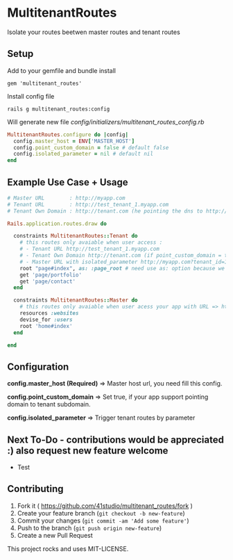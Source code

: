 # MultitenantRoutes

Isolate your routes beetwen master routes and tenant routes

## Setup

Add to your gemfile and bundle install
```
gem 'multitenant_routes'
```

Install config file
```
rails g multitenant_routes:config
```
Will generate new file *config/initializers/multitenant_routes_config.rb*
```ruby
MultitenantRoutes.configure do |config|
  config.master_host = ENV['MASTER_HOST']
  config.point_custom_domain = false # default false
  config.isolated_parameter = nil # default nil
end
```

## Example Use Case + Usage
```ruby
# Master URL        : http://myapp.com
# Tenant URL        : http://test_tenant_1.myapp.com
# Tenant Own Domain : http://tenant.com (he pointing the dns to http://test_tenant_1.myapp.com)

Rails.application.routes.draw do

  constraints MultitenantRoutes::Tenant do
    # this routes only avaiable when user access :
    # - Tenant URL http://test_tenant_1.myapp.com
    # - Tenant Own Domain http://tenant.com (if point_custom_domain = true)
    # - Master URL with isolated_parameter http://myapp.com?tenant_id=1 (if isolated_parameter = :tenant_id)
    root "page#index", as: :page_root # need use as: option because we cant add two root method
    get 'page/portfolio'
    get 'page/contact'
  end

  constraints MultitenantRoutes::Master do
    # this routes only avaiable when user acess your app with URL => http://myapp.com
    resources :websites
    devise_for :users
    root 'home#index'
  end

end

```

## Configuration
**config.master_host (Required)**
=> Master host url, you need fill this config.

**config.point_custom_domain**
=> Set true, if your app support pointing domain to tenant subdomain.

**config.isolated_parameter**
=> Trigger tenant routes by parameter


## Next To-Do - contributions would be appreciated :) also request new feature welcome
* Test


## Contributing

1. Fork it ( https://github.com/41studio/multitenant_routes/fork )
2. Create your feature branch (`git checkout -b new-feature`)
3. Commit your changes (`git commit -am 'Add some feature'`)
4. Push to the branch (`git push origin new-feature`)
5. Create a new Pull Request

This project rocks and uses MIT-LICENSE.
